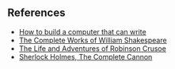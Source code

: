 ## References
 * [How to build a computer that can write](https://blog.cambridgecoding.com/2016/04/09/how-to-build-a-computer-that-can-write/)
 * [The Complete Works of William Shakespeare](http://www.gutenberg.org/ebooks/100)
 * [The Life and Adventures of Robinson Crusoe](https://www.gutenberg.org/ebooks/521)
 * [Sherlock Holmes, The Complete Cannon](https://sherlock-holm.es/ascii/)